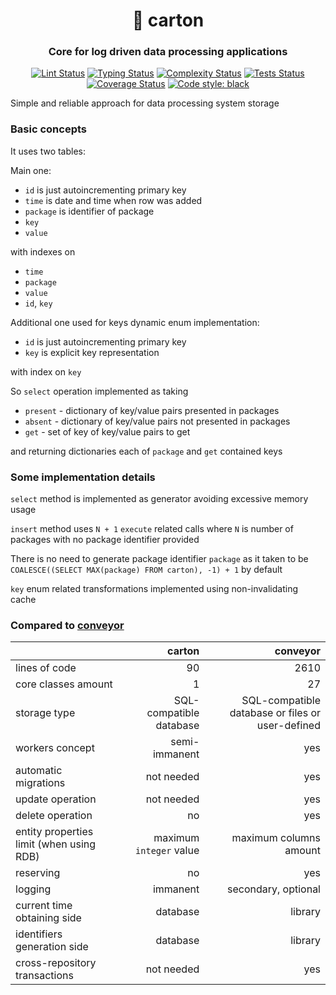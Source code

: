 <h1 align="center">🚬 carton</h1>

<h3 align="center">Core for log driven data processing applications</h3>

<p align="center">
<a href="https://github.com/MentalBlood/carton/blob/master/.github/workflows/lint.yml"><img alt="Lint Status" src="https://github.com/MentalBlood/carton/actions/workflows/lint.yml/badge.svg"></a>
<a href="https://github.com/MentalBlood/carton/blob/master/.github/workflows/typing.yml"><img alt="Typing Status" src="https://github.com/MentalBlood/carton/actions/workflows/typing.yml/badge.svg"></a>
<a href="https://github.com/MentalBlood/carton/blob/master/.github/workflows/complexity.yml"><img alt="Complexity Status" src="https://github.com/MentalBlood/carton/actions/workflows/complexity.yml/badge.svg"></a>
<a href="https://github.com/MentalBlood/carton/blob/master/.github/workflows/tests.yml"><img alt="Tests Status" src="https://github.com/MentalBlood/carton/actions/workflows/tests.yml/badge.svg"></a>
<a href="https://github.com/MentalBlood/carton/blob/master/.github/workflows/coverage.yml"><img alt="Coverage Status" src="https://github.com/MentalBlood/carton/actions/workflows/coverage.yml/badge.svg"></a>
<a href="https://github.com/psf/black"><img alt="Code style: black" src="https://img.shields.io/badge/code%20style-black-000000.svg"></a>
</p>

Simple and reliable approach for data processing system storage

### Basic concepts

It uses two tables:

Main one:

- `id` is just autoincrementing primary key
- `time` is date and time when row was added
- `package` is identifier of package
- `key`
- `value`

with indexes on

- `time`
- `package`
- `value`
- `id`, `key`

Additional one used for keys dynamic enum implementation:

- `id` is just autoincrementing primary key
- `key` is explicit key representation

with index on `key`

So `select` operation implemented as taking

- `present` - dictionary of key/value pairs presented in packages
- `absent` - dictionary of key/value pairs not presented in packages
- `get` - set of key of key/value pairs to get

and returning dictionaries each of `package` and `get` contained keys

### Some implementation details

`select` method is implemented as generator avoiding excessive memory usage

`insert` method uses `N + 1` `execute` related calls where `N` is number of packages with no package identifier provided

There is no need to generate package identifier `package` as it taken to be `COALESCE((SELECT MAX(package) FROM carton), -1) + 1` by default

`key` enum related transformations implemented using non-invalidating cache

### Compared to [conveyor](https://github.com/MentalBlood/conveyor)

|                                          |                  carton |                                         conveyor |
| ---------------------------------------- | ----------------------: | -----------------------------------------------: |
| lines of code                            |                      90 |                                             2610 |
| core classes amount                      |                       1 |                                               27 |
| storage type                             | SQL-compatible database | SQL-compatible database or files or user-defined |
| workers concept                          |           semi-immanent |                                              yes |
| automatic migrations                     |              not needed |                                              yes |
| update operation                         |              not needed |                                              yes |
| delete operation                         |                      no |                                              yes |
| entity properties limit (when using RDB) | maximum `integer` value |                           maximum columns amount |
| reserving                                |                      no |                                              yes |
| logging                                  |                immanent |                              secondary, optional |
| current time obtaining side              |                database |                                          library |
| identifiers generation side              |                database |                                          library |
| cross-repository transactions            |              not needed |                                              yes |
